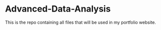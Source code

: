 # Advanced-Data-Analysis

This is the repo containing all files that will be used in my portfolio website.
